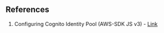 ## References
1. Configuring Cognito Identity Pool (AWS-SDK JS v3) - [Link](https://docs.aws.amazon.com/sdk-for-javascript/v3/developer-guide/loading-browser-credentials-cognito.html)
